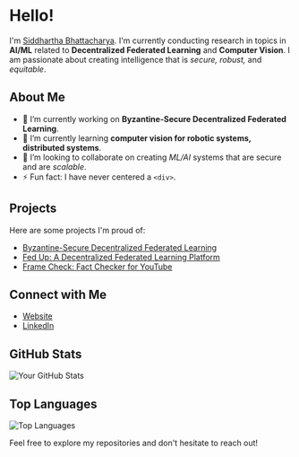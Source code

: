 # Hello!

I'm <u>Siddhartha Bhattacharya</u>. I'm currently conducting research in topics in **AI/ML** related to **Decentralized Federated Learning** and **Computer Vision**. I am passionate about creating intelligence that is _secure, robust,_ and _equitable_.

## About Me

- 🔭 I’m currently working on **Byzantine-Secure Decentralized Federated Learning**.
- 🌱 I’m currently learning **computer vision for robotic systems, distributed systems**.
- 👯 I’m looking to collaborate on creating _ML/AI_ systems that are secure and are _scalable_.
- ⚡ Fun fact: I have never centered a `<div>`.

## Projects

Here are some projects I'm proud of:

- [Byzantine-Secure Decentralized Federated Learning]([link](https://github.com/sidb70/DFL-Secure-Aggregation))
- [Fed Up: A Decentralized Federated Learning Platform]([link](https://github.com/sidb70/SpartaHackFed))
- [Frame Check: Fact Checker for YouTube]([link](https://github.com/sidb70/framecheck))

## Connect with Me

- [Website]([link](https://sid-bhat.notion.site/Siddhartha-Bhattacharya-4e5d6782cc474f08842b3ea75c5ecefe?pvs=4))
- [LinkedIn]([link](https://www.linkedin.com/in/sid-bhat/))

## GitHub Stats

![Your GitHub Stats](https://github-readme-stats.vercel.app/api?username=yourusername&show_icons=true&theme=radical)

## Top Languages

![Top Languages](https://github-readme-stats.vercel.app/api/top-langs/?username=yourusername&layout=compact)

Feel free to explore my repositories and don't hesitate to reach out!

